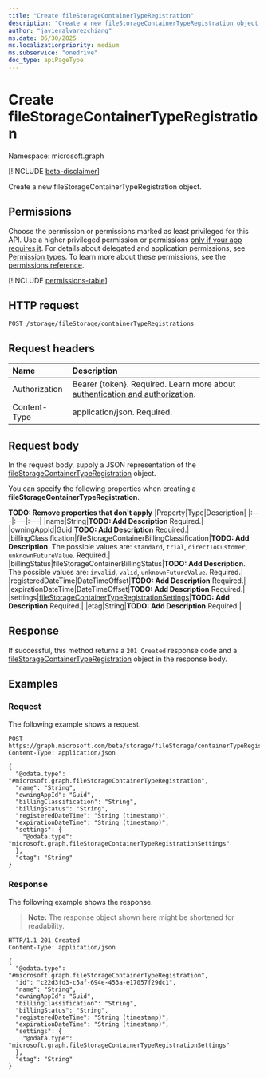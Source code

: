 ```yaml
---
title: "Create fileStorageContainerTypeRegistration"
description: "Create a new fileStorageContainerTypeRegistration object."
author: "javieralvarezchiang"
ms.date: 06/30/2025
ms.localizationpriority: medium
ms.subservice: "onedrive"
doc_type: apiPageType
---
```


# Create fileStorageContainerTypeRegistration

Namespace: microsoft.graph

[!INCLUDE [beta-disclaimer](../../includes/beta-disclaimer.md)]

Create a new fileStorageContainerTypeRegistration object.

## Permissions

Choose the permission or permissions marked as least privileged for this API. Use a higher privileged permission or permissions [only if your app requires it](/graph/permissions-overview#best-practices-for-using-microsoft-graph-permissions). For details about delegated and application permissions, see [Permission types](/graph/permissions-overview#permission-types). To learn more about these permissions, see the [permissions reference](/graph/permissions-reference).

<!-- {
  "blockType": "permissions",
  "name": "filestorage-post-containertyperegistrations-permissions"
}
-->
[!INCLUDE [permissions-table](../includes/permissions/filestorage-post-containertyperegistrations-permissions.md)]

## HTTP request

<!-- {
  "blockType": "ignored"
}
-->
``` http
POST /storage/fileStorage/containerTypeRegistrations
```

## Request headers

|Name|Description|
|:---|:---|
|Authorization|Bearer {token}. Required. Learn more about [authentication and authorization](/graph/auth/auth-concepts).|
|Content-Type|application/json. Required.|

## Request body

In the request body, supply a JSON representation of the [fileStorageContainerTypeRegistration](../resources/filestoragecontainertyperegistration.md) object.

You can specify the following properties when creating a **fileStorageContainerTypeRegistration**.

**TODO: Remove properties that don't apply**
|Property|Type|Description|
|:---|:---|:---|
|name|String|**TODO: Add Description** Required.|
|owningAppId|Guid|**TODO: Add Description** Required.|
|billingClassification|fileStorageContainerBillingClassification|**TODO: Add Description**. The possible values are: `standard`, `trial`, `directToCustomer`, `unknownFutureValue`. Required.|
|billingStatus|fileStorageContainerBillingStatus|**TODO: Add Description**. The possible values are: `invalid`, `valid`, `unknownFutureValue`. Required.|
|registeredDateTime|DateTimeOffset|**TODO: Add Description** Required.|
|expirationDateTime|DateTimeOffset|**TODO: Add Description** Required.|
|settings|[fileStorageContainerTypeRegistrationSettings](../resources/filestoragecontainertyperegistrationsettings.md)|**TODO: Add Description** Required.|
|etag|String|**TODO: Add Description** Required.|



## Response

If successful, this method returns a `201 Created` response code and a [fileStorageContainerTypeRegistration](../resources/filestoragecontainertyperegistration.md) object in the response body.

## Examples

### Request

The following example shows a request.
<!-- {
  "blockType": "request",
  "name": "create_filestoragecontainertyperegistration_from_"
}
-->
``` http
POST https://graph.microsoft.com/beta/storage/fileStorage/containerTypeRegistrations
Content-Type: application/json

{
  "@odata.type": "#microsoft.graph.fileStorageContainerTypeRegistration",
  "name": "String",
  "owningAppId": "Guid",
  "billingClassification": "String",
  "billingStatus": "String",
  "registeredDateTime": "String (timestamp)",
  "expirationDateTime": "String (timestamp)",
  "settings": {
    "@odata.type": "microsoft.graph.fileStorageContainerTypeRegistrationSettings"
  },
  "etag": "String"
}
```


### Response

The following example shows the response.
>**Note:** The response object shown here might be shortened for readability.
<!-- {
  "blockType": "response",
  "truncated": true,
  "@odata.type": "microsoft.graph.fileStorageContainerTypeRegistration"
}
-->
``` http
HTTP/1.1 201 Created
Content-Type: application/json

{
  "@odata.type": "#microsoft.graph.fileStorageContainerTypeRegistration",
  "id": "c22d3fd3-c5af-694e-453a-e17057f29dc1",
  "name": "String",
  "owningAppId": "Guid",
  "billingClassification": "String",
  "billingStatus": "String",
  "registeredDateTime": "String (timestamp)",
  "expirationDateTime": "String (timestamp)",
  "settings": {
    "@odata.type": "microsoft.graph.fileStorageContainerTypeRegistrationSettings"
  },
  "etag": "String"
}
```

